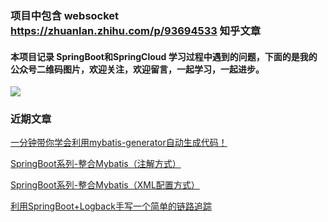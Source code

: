 ### 项目中包含 websocket https://zhuanlan.zhihu.com/p/93694533 知乎文章
#### 本项目记录 SpringBoot和SpringCloud 学习过程中遇到的问题，下面的是我的公众号二维码图片，欢迎关注，欢迎留言，一起学习，一起进步。

![](https://mmbiz.qpic.cn/mmbiz_jpg/OXnTwHqwxnYc8Qxiappy2M1MnJcc3MLI9R1PorLeibiczcODP9IAYGdrB2HOTWW24NX5rfeB1ZJ8G4jPfKRnah2WQ/0?wx_fmt=jpeg) 



### 近期文章


[一分钟带你学会利用mybatis-generator自动生成代码！](https://mp.weixin.qq.com/s/HSlmvdSsQikfJ8M99MYGNg)

[SpringBoot系列-整合Mybatis（注解方式）](https://mp.weixin.qq.com/s/toH_rCF5Sf3sPK-NPp5OhQ)

[SpringBoot系列-整合Mybatis（XML配置方式）](https://mp.weixin.qq.com/s/Ad8aKvyTgjFlzjOcadO1xQ)

[利用SpringBoot+Logback手写一个简单的链路追踪](https://mp.weixin.qq.com/s/9ozbOBxhW9yreBWH9UTFMQ)
